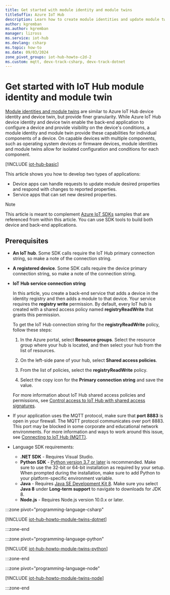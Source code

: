 ```yaml
---
title: Get started with module identity and module twins
titleSuffix: Azure IoT Hub
description: Learn how to create module identities and update module twins using the Azure IoT Hub SDKs.
author: kgremban
ms.author: kgremban
manager: lizross
ms.service: iot-hub
ms.devlang: csharp
ms.topic: how-to
ms.date: 09/03/2024
zone_pivot_groups: iot-hub-howto-c2d-2
ms.custom: mqtt, devx-track-csharp, devx-track-dotnet
---
```


# Get started with IoT Hub module identity and module twin

[Module identities and module twins](iot-hub-devguide-module-twins.md) are similar to Azure IoT Hub device identity and device twin, but provide finer granularity. While Azure IoT Hub device identity and device twin enable the back-end application to configure a device and provide visibility on the device's conditions, a module identity and module twin provide these capabilities for individual components of a device. On capable devices with multiple components, such as operating system devices or firmware devices, module identities and module twins allow for isolated configuration and conditions for each component.

[!INCLUDE [iot-hub-basic](../../includes/iot-hub-basic-whole.md)]

This article shows you how to develop two types of applications:

* Device apps can handle requests to update module desired properties and respond with changes to reported properties.
* Service apps that can set new desired properties.

> [!NOTE]
> This article is meant to complement [Azure IoT SDKs](iot-hub-devguide-sdks.md) samples that are referenced from within this article. You can use SDK tools to build both device and back-end applications.

## Prerequisites

* **An IoT hub**. Some SDK calls require the IoT Hub primary connection string, so make a note of the connection string.

* **A registered device**. Some SDK calls require the device primary connection string, so make a note of the connection string.

* **IoT Hub service connection string**

  In this article, you create a back-end service that adds a device in the identity registry and then adds a module to that device. Your service requires the **registry write** permission. By default, every IoT hub is created with a shared access policy named **registryReadWrite** that grants this permission.

  To get the IoT Hub connection string for the **registryReadWrite** policy, follow these steps:

  1. In the Azure portal, select **Resource groups**. Select the resource group where your hub is located, and then select your hub from the list of resources.

  1. On the left-side pane of your hub, select **Shared access policies**.

  1. From the list of policies, select the **registryReadWrite** policy.

  1. Select the copy icon for the **Primary connection string** and save the value.

  For more information about IoT Hub shared access policies and permissions, see [Control access to IoT Hub with shared access signatures](/azure/iot-hub/authenticate-authorize-sas).

* If your application uses the MQTT protocol, make sure that **port 8883** is open in your firewall. The MQTT protocol communicates over port 8883. This port may be blocked in some corporate and educational network environments. For more information and ways to work around this issue, see [Connecting to IoT Hub (MQTT)](../iot/iot-mqtt-connect-to-iot-hub.md#connecting-to-iot-hub).

* Language SDK requirements:
  * **.NET SDK** - Requires Visual Studio.
  * **Python SDK** - [Python version 3.7 or later](https://www.python.org/downloads/) is recommended. Make sure to use the 32-bit or 64-bit installation as required by your setup. When prompted during the installation, make sure to add Python to your platform-specific environment variable.
  * **Java** - Requires [Java SE Development Kit 8](/azure/developer/java/fundamentals/). Make sure you select **Java 8** under **Long-term support** to navigate to downloads for JDK 8.
  * **Node.js** - Requires Node.js version 10.0.x or later.

:::zone pivot="programming-language-csharp"

[!INCLUDE [iot-hub-howto-module-twins-dotnet](../../includes/iot-hub-howto-module-twins-dotnet.md)]

:::zone-end

:::zone pivot="programming-language-python"

[!INCLUDE [iot-hub-howto-module-twins-python](../../includes/iot-hub-howto-module-twins-python.md)]

:::zone-end

:::zone pivot="programming-language-node"

[!INCLUDE [iot-hub-howto-module-twins-node](../../includes/iot-hub-howto-module-twins-node.md)]

:::zone-end
